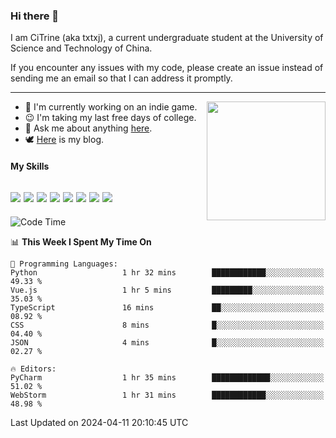 ### Hi there 👋

I am CiTrine (aka txtxj), a current undergraduate student at the University of Science and Technology of China.

If you encounter any issues with my code, please create an issue instead of sending me an email so that I can address it promptly.

---

<img align="right" height="190" src="http://github-profile-summary-cards.vercel.app/api/cards/stats?username=txtxj&theme=vue">

- 🌱 I'm currently working on an indie game.
- 😉 I'm taking my last free days of college.
- 💬 Ask me about anything [here](https://github.com/txtxj/txtxj/issues).
- 🕊️ [Here](https://txtxj.top) is my blog.

#### My Skills

![](https://img.shields.io/badge/Unity-000000?logo=unity&logoColor=fff)
![](https://img.shields.io/badge/C%23-239120?logo=csharp&logoColor=fff)
![](https://img.shields.io/badge/Python-3e74a2?logo=python&logoColor=fff)
![](https://img.shields.io/badge/C++-65318e?logo=cplusplus&logoColor=fff)
![](https://img.shields.io/badge/C-5654a2?logo=c&logoColor=fff)
![](https://img.shields.io/badge/Vue-4FC08D?logo=vuedotjs&logoColor=fff)
![](https://img.shields.io/badge/Blender-f5792a?logo=blender&logoColor=fff)
![](https://img.shields.io/badge/MS%20SQL-cc2927?logo=microsoftsqlserver&logoColor=fff)
---

<!--START_SECTION:waka-->
![Code Time](http://img.shields.io/badge/Code%20Time-1%2C752%20hrs%2029%20mins-blue)

📊 **This Week I Spent My Time On** 

```text
💬 Programming Languages: 
Python                   1 hr 32 mins        ████████████░░░░░░░░░░░░░   49.33 % 
Vue.js                   1 hr 5 mins         █████████░░░░░░░░░░░░░░░░   35.03 % 
TypeScript               16 mins             ██░░░░░░░░░░░░░░░░░░░░░░░   08.92 % 
CSS                      8 mins              █░░░░░░░░░░░░░░░░░░░░░░░░   04.40 % 
JSON                     4 mins              █░░░░░░░░░░░░░░░░░░░░░░░░   02.27 % 

🔥 Editors: 
PyCharm                  1 hr 35 mins        █████████████░░░░░░░░░░░░   51.02 % 
WebStorm                 1 hr 31 mins        ████████████░░░░░░░░░░░░░   48.98 % 
```


 Last Updated on 2024-04-11 20:10:45 UTC
<!--END_SECTION:waka-->
